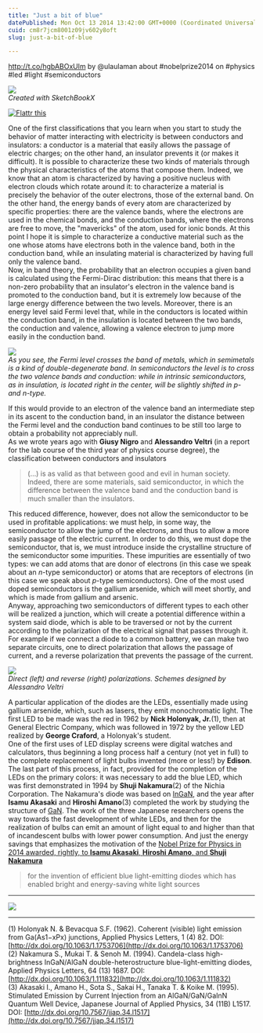 ```yaml
---
title: "Just a bit of blue"
datePublished: Mon Oct 13 2014 13:42:00 GMT+0000 (Coordinated Universal Time)
cuid: cm8r7jcm8001z09jv602y8oft
slug: just-a-bit-of-blue

---
```



http://t.co/hgbABOxUlm by @ulaulaman about #nobelprize2014 on #physics #led #light #semiconductors

![](https://cdn.hashnode.com/res/hashnode/image/upload/v1743071109706/317fafe8-d719-442b-99f7-b1e8ccaeaaa3.png)  
_Created with SketchBookX_

[![Flattr this](//api.flattr.com/button/flattr-badge-large.png "Flattr this")](https://flattr.com/submit/auto?user_id=ulaulaman&url=http%3A%2F%2Fdocmadhattan.fieldofscience.com%2F2014%2F10%2Fjust-bit-of-blue.html)

One of the first classifications that you learn when you start to study the behavior of matter interacting with electricity is between conductors and insulators: a conductor is a material that easily allows the passage of electric charges; on the other hand, an insulator prevents it (or makes it difficult). It is possible to characterize these two kinds of materials through the physical characteristics of the atoms that compose them. Indeed, we know that an atom is characterized by having a positive nucleus with electron clouds which rotate around it: to characterize a material is precisely the behavior of the outer electrons, those of the external band. On the other hand, the energy bands of every atom are characterized by specific properties: there are the valence bands, where the electrons are used in the chemical bonds, and the conduction bands, where the electrons are free to move, the "mavericks" of the atom, used for ionic bonds. At this point I hope it is simple to characterize a conductive material such as the one whose atoms have electrons both in the valence band, both in the conduction band, while an insulating material is characterized by having full only the valence band.  
Now, in band theory, the probability that an electron occupies a given band is calculated using the Fermi-Dirac distribution: this means that there is a non-zero probability that an insulator's electron in the valence band is promoted to the conduction band, but it is extremely low because of the large energy difference between the two levels. Moreover, there is an energy level said Fermi level that, while in the conductors is located within the conduction band, in the insulation is located between the two bands, the conduction and valence, allowing a valence electron to jump more easily in the conduction band.

![](https://cdn.hashnode.com/res/hashnode/image/upload/v1743071111060/ae62bf5d-0b51-4cb5-8e44-9eb4d37b9fbd.png)  
_As you see, the Fermi level crosses the band of metals, which in semimetals is a kind of double-degenerate band. In semiconductors the level is to cross the two valence bands and conduction: while in intrinsic semiconductors, as in insulation, is located right in the center, will be slightly shifted in p- and n-type._

If this would provide to an electron of the valence band an intermediate step in its ascent to the conduction band, in an insulator the distance between the Fermi level and the conduction band continues to be still too large to obtain a probability not appreciably null.  
As we wrote years ago with **Giusy Nigro** and **Alessandro Veltri** (in a report for the lab course of the third year of physics course degree), the classification between conductors and insulators

> (...) is as valid as that between good and evil in human society. Indeed, there are some materials, said semiconductor, in which the difference between the valence band and the conduction band is much smaller than the insulators.

This reduced difference, however, does not allow the semiconductor to be used in profitable applications: we must help, in some way, the semiconductor to allow the jump of the electrons, and thus to allow a more easily passage of the electric current. In order to do this, we must dope the semiconductor, that is, we must introduce inside the crystalline structure of the semiconductor some impurities. These impurities are essentially of two types: we can add atoms that are donor of electrons (in this case we speak about an _n_\-type semiconductor) or atoms that are receptors of electrons (in this case we speak about _p_\-type semiconductors). One of the most used doped semiconductors is the gallium arsenide, which will meet shortly, and which is made from gallium and arsenic.  
Anyway, approaching two semiconductors of different types to each other will be realized a junction, which will create a potential difference within a system said diode, which is able to be traversed or not by the current according to the polarization of the electrical signal that passes through it. For example if we connect a diode to a common battery, we can make two separate circuits, one to direct polarization that allows the passage of current, and a reverse polarization that prevents the passage of the current.

![](https://cdn.hashnode.com/res/hashnode/image/upload/v1743071112536/69be3b05-5648-49f2-93ab-8e8febf445f2.jpeg)  
_Direct (left) and reverse (right) polarizations. Schemes designed by Alessandro Veltri_

A particular application of the diodes are the LEDs, essentially made using gallium arsenide, which, such as lasers, they emit monochromatic light. The first LED to be made ​​was the red in 1962 by **Nick Holonyak, Jr.**(1), then at General Electric Company, which was followed in 1972 by the yellow LED realized by **George Craford**, a Holonyak's student.  
One of the first uses of LED display screens were digital watches and calculators, thus beginning a long process half a century (not yet in full) to the complete replacement of light bulbs invented (more or less!) by **Edison**. The last part of this process, in fact, provided for the completion of the LEDs on the primary colors: it was necessary to add the blue LED, which was first demonstrated in 1994 by **Shuji Nakamura**(2) of the Nichia Corporation. The Nakamura's diode was based on [InGaN](http://en.wikipedia.org/wiki/Indium_gallium_nitride), and the year after **Isamu Akasaki** and **Hiroshi Amano**(3) completed the work by studying the structure of [GaN](http://en.wikipedia.org/wiki/Gallium_nitride). The work of the three Japanese researchers opens the way towards the fast development of white LEDs, and then for the realization of bulbs can emit an amount of light equal to and higher than that of incandescent bulbs with lower power consumption. And just the energy savings that emphasizes the motivation of the [Nobel Prize for Physics in 2014 awarded, rightly, to **Isamu Akasaki**, **Hiroshi Amano**, and **Shuji Nakamura**](http://www.nobelprize.org/nobel_prizes/physics/laureates/2014/announcement.html)

> for the invention of efficient blue light-emitting diodes which has enabled bright and energy-saving white light sources

* * *

![](https://cdn.hashnode.com/res/hashnode/image/upload/v1743071114106/f702fb19-73df-4ca9-9d88-1789267247f1.jpeg)

* * *

(1) Holonyak N. & Bevacqua S.F. (1962). Coherent (visible) light emission from Ga(As1−xPx) junctions, Applied Physics Letters, 1 (4) 82. DOI: [http://dx.doi.org/10.1063/1.1753706](http://dx.doi.org/10.1063/1.1753706)  
(2) Nakamura S., Mukai T. & Senoh M. (1994). Candela-class high-brightness InGaN/AlGaN double-heterostructure blue-light-emitting diodes, Applied Physics Letters, 64 (13) 1687. DOI: [http://dx.doi.org/10.1063/1.111832](http://dx.doi.org/10.1063/1.111832)  
(3) Akasaki I., Amano H., Sota S., Sakai H., Tanaka T. & Koike M. (1995). Stimulated Emission by Current Injection from an AlGaN/GaN/GaInN Quantum Well Device, Japanese Journal of Applied Physics, 34 (11B) L1517. DOI: [http://dx.doi.org/10.7567/jjap.34.l1517](http://dx.doi.org/10.7567/jjap.34.l1517)